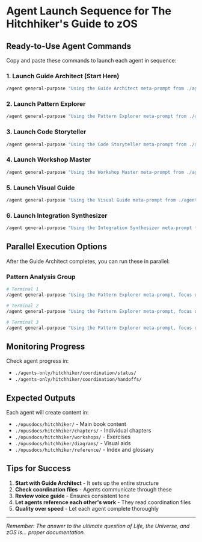# Agent Launch Sequence for The Hitchhiker's Guide to zOS

## Ready-to-Use Agent Commands

Copy and paste these commands to launch each agent in sequence:

### 1. Launch Guide Architect (Start Here)
```bash
/agent general-purpose "Using the Guide Architect meta-prompt from ./agents-only/hitchhiker/meta-prompts/all-agents.md, analyze the existing zOS documentation in ./opusdocs/ and create the complete structure for The Hitchhiker's Guide to zOS. Include chapter outlines, learning objectives, and coordination plans."
```

### 2. Launch Pattern Explorer
```bash
/agent general-purpose "Using the Pattern Explorer meta-prompt from ./agents-only/hitchhiker/meta-prompts/all-agents.md, analyze the Redux-Saga-Normalizr patterns in the zOS codebase. Focus on uncovering advanced patterns, clever architectural decisions, and create detailed explanations for the pattern library."
```

### 3. Launch Code Storyteller
```bash
/agent general-purpose "Using the Code Storyteller meta-prompt from ./agents-only/hitchhiker/meta-prompts/all-agents.md, read the voice guide at ./agents-only/hitchhiker/shared/voice-guide.md and transform the technical content from the Pattern Explorer into engaging narratives. Create the introduction chapter and at least one pattern story."
```

### 4. Launch Workshop Master
```bash
/agent general-purpose "Using the Workshop Master meta-prompt from ./agents-only/hitchhiker/meta-prompts/all-agents.md, create hands-on exercises and coding challenges based on the patterns documented. Design a progression from 'Towel Level' to 'Deep Thought' difficulty."
```

### 5. Launch Visual Guide
```bash
/agent general-purpose "Using the Visual Guide meta-prompt from ./agents-only/hitchhiker/meta-prompts/all-agents.md, create ASCII art diagrams and Mermaid charts to visualize the Redux-Saga flow, component architecture, and Matrix integration patterns in zOS."
```

### 6. Launch Integration Synthesizer
```bash
/agent general-purpose "Using the Integration Synthesizer meta-prompt from ./agents-only/hitchhiker/meta-prompts/all-agents.md, review all created content, ensure consistency, create the final index, glossary, and assemble The Hitchhiker's Guide to zOS with smooth transitions between chapters."
```

## Parallel Execution Options

After the Guide Architect completes, you can run these in parallel:

### Pattern Analysis Group
```bash
# Terminal 1
/agent general-purpose "Using the Pattern Explorer meta-prompt, focus on Redux-Saga patterns..."

# Terminal 2
/agent general-purpose "Using the Pattern Explorer meta-prompt, focus on Matrix integration patterns..."

# Terminal 3
/agent general-purpose "Using the Pattern Explorer meta-prompt, focus on Web3 patterns..."
```

## Monitoring Progress

Check agent progress in:
- `./agents-only/hitchhiker/coordination/status/`
- `./agents-only/hitchhiker/coordination/handoffs/`

## Expected Outputs

Each agent will create content in:
- `./opusdocs/hitchhiker/` - Main book content
- `./opusdocs/hitchhiker/chapters/` - Individual chapters
- `./opusdocs/hitchhiker/workshops/` - Exercises
- `./opusdocs/hitchhiker/diagrams/` - Visual aids
- `./opusdocs/hitchhiker/reference/` - Index and glossary

## Tips for Success

1. **Start with Guide Architect** - It sets up the entire structure
2. **Check coordination files** - Agents communicate through these
3. **Review voice guide** - Ensures consistent tone
4. **Let agents reference each other's work** - They read coordination files
5. **Quality over speed** - Let each agent complete thoroughly

---
*Remember: The answer to the ultimate question of Life, the Universe, and zOS is... proper documentation.*